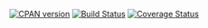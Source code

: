 [![CPAN version](https://badge.fury.io/pl/Date-Pregnancy.svg)](http://badge.fury.io/pl/Date-Pregnancy)
[![Build Status](https://travis-ci.org/jonasbn/Date-Pregnancy.svg?branch=master)](https://travis-ci.org/jonasbn/Date-Pregnancy)
[![Coverage Status](https://coveralls.io/repos/jonasbn/Date-Pregnancy/badge.png)](https://coveralls.io/r/jonasbn/Date-Pregnancy)

